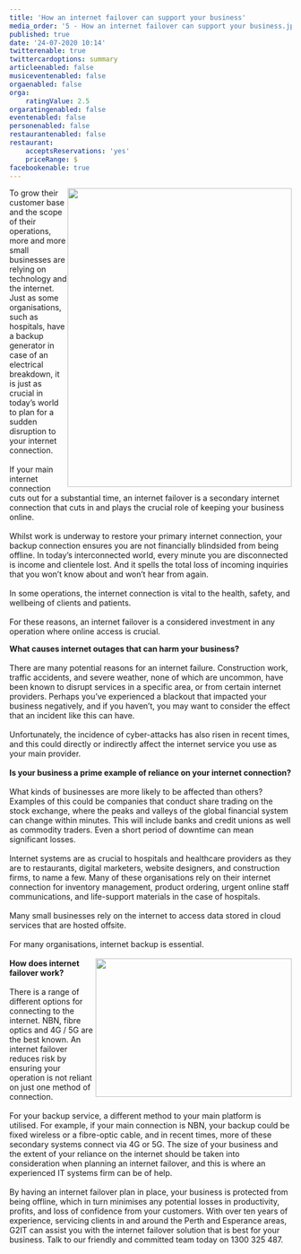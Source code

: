 ```yaml
---
title: 'How an internet failover can support your business'
media_order: '5 - How an internet failover can support your business.jpg,internet failover.png'
published: true
date: '24-07-2020 10:14'
twitterenable: true
twittercardoptions: summary
articleenabled: false
musiceventenabled: false
orgaenabled: false
orga:
    ratingValue: 2.5
orgaratingenabled: false
eventenabled: false
personenabled: false
restaurantenabled: false
restaurant:
    acceptsReservations: 'yes'
    priceRange: $
facebookenable: true
---
```


<p><img style="float: right;" src="/blog/internet-failover/5 - How an internet failover can support your business.jpg" alt="" width="400" height="533" />To grow their customer base and the scope of their operations, more and more small businesses are relying on technology and the internet. Just as some organisations, such as hospitals, have a backup generator in case of an electrical breakdown, it is just as crucial in today&rsquo;s world to plan for a sudden disruption to your internet connection.<br /><br />If your main internet connection cuts out for a substantial time, an internet failover is a secondary internet connection that cuts in and plays the crucial role of keeping your business online.<br /><br />Whilst work is underway to restore your primary internet connection, your backup connection ensures you are not financially blindsided from being offline. In today&rsquo;s interconnected world, every minute you are disconnected is income and clientele lost. And it spells the total loss of incoming inquiries that you won&rsquo;t know about and won&rsquo;t hear from again.<br /><br />In some operations, the internet connection is vital to the health, safety, and wellbeing of clients and patients.<br /><br />For these reasons, an internet failover is a considered investment in any operation where online access is crucial.</p>
<p><strong>What causes internet outages that can harm your business?</strong><br /><br />There are many potential reasons for an internet failure. Construction work, traffic accidents, and severe weather, none of which are uncommon, have been known to disrupt services in a specific area, or from certain internet providers. Perhaps you&rsquo;ve experienced a blackout that impacted your business negatively, and if you haven&rsquo;t, you may want to consider the effect that an incident like this can have.<br /><br />Unfortunately, the incidence of cyber-attacks has also risen in recent times, and this could directly or indirectly affect the internet service you use as your main provider.<br /><br /><strong>Is your business a prime example of reliance on your internet connection?</strong><br /><br />What kinds of businesses are more likely to be affected than others? Examples of this could be companies that conduct share trading on the stock exchange, where the peaks and valleys of the global financial system can change within minutes. This will include banks and credit unions as well as commodity traders. Even a short period of downtime can mean significant losses.<br /><br />Internet systems are as crucial to hospitals and healthcare providers as they are to restaurants, digital marketers, website designers, and construction firms, to name a few. Many of these organisations rely on their internet connection for inventory management, product ordering, urgent online staff communications, and life-support materials in the case of hospitals.<br /><br />Many small businesses rely on the internet to access data stored in cloud services that are hosted offsite.<br /><br />For many organisations, internet backup is essential.<br /><br /><strong><img style="float: right;" src="/blog/internet-failover/internet failover.png" alt="" width="350" height="247" />How does internet failover work?<br /></strong><br />There is a range of different options for connecting to the internet. NBN, fibre optics and 4G / 5G are the best known. An internet failover reduces risk by ensuring your operation is not reliant on just one method of connection.<br /><br />For your backup service, a different method to your main platform is utilised. For example, if your main connection is NBN, your backup could be fixed wireless or a fibre-optic cable, and in recent times, more of these secondary systems connect via 4G or 5G. The size of your business and the extent of your reliance on the internet should be taken into consideration when planning an internet failover, and this is where an experienced IT systems firm can be of help.<br /><br />By having an internet failover plan in place, your business is protected from being offline, which in turn minimises any potential losses in productivity, profits, and loss of confidence from your customers. With over ten years of experience, servicing clients in and around the Perth and Esperance areas, G2IT can assist you with the internet failover solution that is best for your business. Talk to our friendly and committed team today on 1300 325 487.&nbsp;</p>
<p>&nbsp;</p>